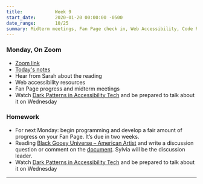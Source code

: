 ```yaml
---
title:            Week 9
start_date:       2020-01-20 00:00:00 -0500
date_range:       10/25
summary: Midterm meetings, Fan Page check in, Web Accessibility, Code Review, Intro to JavaScript
---
```


### Monday, On Zoom

- [Zoom link](https://zoom.us/j/7047994536?pwd=RThBZ0oyWHd5M2RZcmFNQUVwUFJHUT09) 
- [Today's notes](https://paper.dropbox.com/doc/Penn-Week-9a-Web-Accessibility--BU4Nf5t0k04SFmwd5Oy4mJSSAQ-Ba6JWAwSMbncf7u9mQeln)
- Hear from Sarah about the reading
- Web accessibility resources
- Fan Page progress and midterm meetings
- Watch [Dark Patterns in Accessibility Tech](https://datasociety.net/library/dark-patterns-in-accessibility-tech/) and be prepared to talk about it on Wednesday


### Homework

- For next Monday: begin programming and develop a fair amount of progress on your Fan Page. It&rsquo;s due in two weeks.
- Reading [Black Gooey Universe – American Artist](https://unbag.net/end/black-gooey-universe) and write a discussion question or comment on the [document](https://paper.dropbox.com/doc/Penn-Art-of-Web-F21-Reading-Reflections--BTnHYPjTk_pbD8IK7pD8MPImAQ-DPFsc5O6umbnRZ94cZyFY). Sylvia will be the discussion leader.
- Watch [Dark Patterns in Accessibility Tech](https://datasociety.net/library/dark-patterns-in-accessibility-tech/) and be prepared to talk about it on Wednesday


---
